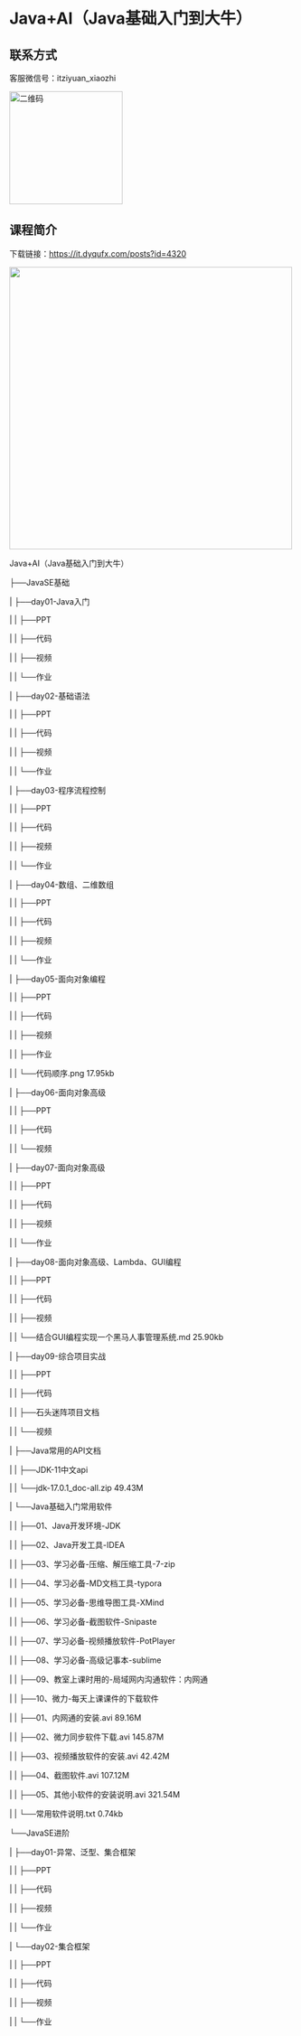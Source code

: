 # Java+AI（Java基础入门到大牛）

## 联系方式

客服微信号：itziyuan_xiaozhi

<img src="https://ziyuanyun.oss-cn-guangzhou.aliyuncs.com/common/20240614073449/666b82192834a.jpg" width="200" height="200" alt="二维码">

## 课程简介

下载链接：https://it.dyqufx.com/posts?id=4320

<img src="https://ziyuanyun.oss-cn-guangzhou.aliyuncs.com/yun/20240806073117/66b160c5ce148.jpg" width="500" alt="">

  

 Java+AI（Java基础入门到大牛）

 ├──JavaSE基础

 | ├──day01-Java入门

 | | ├──PPT

 | | ├──代码

 | | ├──视频

 | | └──作业

 | ├──day02-基础语法

 | | ├──PPT

 | | ├──代码

 | | ├──视频

 | | └──作业

 | ├──day03-程序流程控制

 | | ├──PPT

 | | ├──代码

 | | ├──视频

 | | └──作业

 | ├──day04-数组、二维数组

 | | ├──PPT

 | | ├──代码

 | | ├──视频

 | | └──作业

 | ├──day05-面向对象编程

 | | ├──PPT

 | | ├──代码

 | | ├──视频

 | | ├──作业

 | | └──代码顺序.png 17.95kb

 | ├──day06-面向对象高级

 | | ├──PPT

 | | ├──代码

 | | └──视频

 | ├──day07-面向对象高级

 | | ├──PPT

 | | ├──代码

 | | ├──视频

 | | └──作业

 | ├──day08-面向对象高级、Lambda、GUI编程

 | | ├──PPT

 | | ├──代码

 | | ├──视频

 | | └──结合GUI编程实现一个黑马人事管理系统.md 25.90kb

 | ├──day09-综合项目实战

 | | ├──PPT

 | | ├──代码

 | | ├──石头迷阵项目文档

 | | └──视频

 | ├──Java常用的API文档

 | | ├──JDK-11中文api

 | | └──jdk-17.0.1_doc-all.zip 49.43M

 | └──Java基础入门常用软件

 | | ├──01、Java开发环境-JDK

 | | ├──02、Java开发工具-IDEA

 | | ├──03、学习必备-压缩、解压缩工具-7-zip

 | | ├──04、学习必备-MD文档工具-typora

 | | ├──05、学习必备-思维导图工具-XMind

 | | ├──06、学习必备-截图软件-Snipaste

 | | ├──07、学习必备-视频播放软件-PotPlayer

 | | ├──08、学习必备-高级记事本-sublime

 | | ├──09、教室上课时用的-局域网内沟通软件：内网通

 | | ├──10、微力-每天上课课件的下载软件

 | | ├──01、内网通的安装.avi 89.16M

 | | ├──02、微力同步软件下载.avi 145.87M

 | | ├──03、视频播放软件的安装.avi 42.42M

 | | ├──04、截图软件.avi 107.12M

 | | ├──05、其他小软件的安装说明.avi 321.54M

 | | └──常用软件说明.txt 0.74kb

 └──JavaSE进阶

 | ├──day01-异常、泛型、集合框架

 | | ├──PPT

 | | ├──代码

 | | ├──视频

 | | └──作业

 | └──day02-集合框架

 | | ├──PPT

 | | ├──代码

 | | ├──视频

 | | └──作业

  
